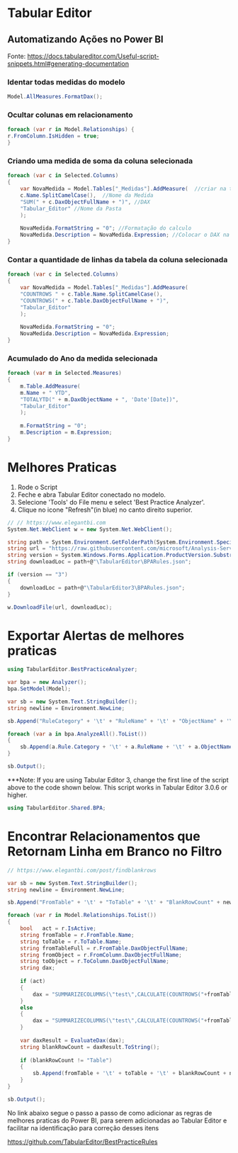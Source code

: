 # Tabular Editor

## Automatizando Ações no Power BI
Fonte: https://docs.tabulareditor.com/Useful-script-snippets.html#generating-documentation

### Identar todas medidas do modelo

```c#
Model.AllMeasures.FormatDax();
```

### Ocultar colunas em relacionamento

```c#
foreach (var r in Model.Relationships) {
r.FromColumn.IsHidden = true;
}
```

### Criando uma medida de soma da coluna selecionada

```c#
foreach (var c in Selected.Columns)
{
    var NovaMedida = Model.Tables["_Medidas"].AddMeasure(  //criar na tabela "_Medidas"
    c.Name.SplitCamelCase(),  //Nome da Medida 
    "SUM(" + c.DaxObjectFullName + ")", //DAX
    "Tabular_Editor" //Nome da Pasta
    );
    
    NovaMedida.FormatString = "0"; //Formatação do calculo
    NovaMedida.Description = NovaMedida.Expression; //Colocar o DAX na descrição
}
````

### Contar a quantidade de linhas da tabela da coluna selecionada

```c#
foreach (var c in Selected.Columns)
{
    var NovaMedida = Model.Tables["_Medidas"].AddMeasure(
    "COUNTROWS " + c.Table.Name.SplitCamelCase(),
    "COUNTROWS(" + c.Table.DaxObjectFullName + ")",
    "Tabular_Editor"
    );
    
    NovaMedida.FormatString = "0";
    NovaMedida.Description = NovaMedida.Expression;
}
```

### Acumulado do Ano da medida selecionada

```c#
foreach (var m in Selected.Measures)
{
    m.Table.AddMeasure(
    m.Name + " YTD",
    "TOTALYTD(" + m.DaxObjectName + ", 'Date'[Date])",
    "Tabular_Editor"
    );
    
    m.FormatString = "0";
    m.Description = m.Expression;
}
```

# Melhores Praticas

1. Rode o Script
2. Feche e abra Tabular Editor conectado no modelo.
4. Selecione 'Tools' do File menu e select 'Best Practice Analyzer'.
5. Clique no icone "Refresh"(in blue) no canto direito superior.
```c#
// // https://www.elegantbi.com
System.Net.WebClient w = new System.Net.WebClient(); 

string path = System.Environment.GetFolderPath(System.Environment.SpecialFolder.LocalApplicationData);
string url = "https://raw.githubusercontent.com/microsoft/Analysis-Services/master/BestPracticeRules/BPARules.json";
string version = System.Windows.Forms.Application.ProductVersion.Substring(0,1);
string downloadLoc = path+@"\TabularEditor\BPARules.json";

if (version == "3")
{
    downloadLoc = path+@"\TabularEditor3\BPARules.json";
}

w.DownloadFile(url, downloadLoc);
```

# Exportar Alertas de melhores praticas

```c#
using TabularEditor.BestPracticeAnalyzer;

var bpa = new Analyzer();
bpa.SetModel(Model);

var sb = new System.Text.StringBuilder();
string newline = Environment.NewLine;

sb.Append("RuleCategory" + '\t' + "RuleName" + '\t' + "ObjectName" + '\t' + "ObjectType" + '\t' + "RuleSeverity" + '\t' + "HasFixExpression" + newline);

foreach (var a in bpa.AnalyzeAll().ToList())
{
    sb.Append(a.Rule.Category + '\t' + a.RuleName + '\t' + a.ObjectName + '\t' + a.ObjectType + '\t' + a.Rule.Severity + '\t' + a.CanFix + newline);
}

sb.Output();


```
***Note: If you are using Tabular Editor 3, change the first line of the script above to the code shown below. This script works in Tabular Editor 3.0.6 or higher.
```c#
using TabularEditor.Shared.BPA;
```

# Encontrar Relacionamentos que Retornam Linha em Branco no Filtro

```c#
// https://www.elegantbi.com/post/findblankrows

var sb = new System.Text.StringBuilder();
string newline = Environment.NewLine;

sb.Append("FromTable" + '\t' + "ToTable" + '\t' + "BlankRowCount" + newline);

foreach (var r in Model.Relationships.ToList())
{
    bool   act = r.IsActive;
    string fromTable = r.FromTable.Name;
    string toTable = r.ToTable.Name;
    string fromTableFull = r.FromTable.DaxObjectFullName;    
    string fromObject = r.FromColumn.DaxObjectFullName;
    string toObject = r.ToColumn.DaxObjectFullName;
    string dax;
    
    if (act)
    {
        dax = "SUMMARIZECOLUMNS(\"test\",CALCULATE(COUNTROWS("+fromTableFull+"),ISBLANK("+toObject+")))";
    }
    else
    {
        dax = "SUMMARIZECOLUMNS(\"test\",CALCULATE(COUNTROWS("+fromTableFull+"),USERELATIONSHIP("+fromObject+","+toObject+"),ISBLANK("+toObject+")))";
    }
    
    var daxResult = EvaluateDax(dax);
    string blankRowCount = daxResult.ToString();
    
    if (blankRowCount != "Table")
    {
        sb.Append(fromTable + '\t' + toTable + '\t' + blankRowCount + newline);        
    }
}

sb.Output();
```

No link abaixo segue o passo a passo de como adicionar as regras de melhores praticas do Power BI,
para serem adicionadas ao Tabular Editor e facilitar na identificação para correção desses itens

https://github.com/TabularEditor/BestPracticeRules
